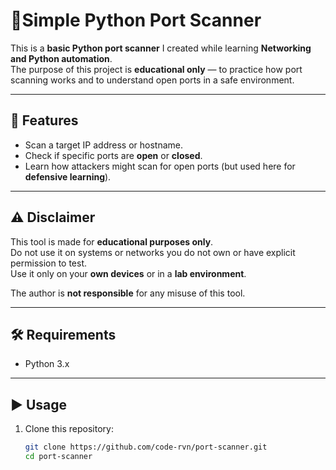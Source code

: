 # 🔎Simple Python Port Scanner

This is a **basic Python port scanner** I created while learning **Networking and Python automation**.  
The purpose of this project is **educational only** — to practice how port scanning works and to understand open ports in a safe environment.

---

## 🚀 Features
- Scan a target IP address or hostname.
- Check if specific ports are **open** or **closed**.
- Learn how attackers might scan for open ports (but used here for **defensive learning**).

---

## ⚠️ Disclaimer
This tool is made for **educational purposes only**.  
Do not use it on systems or networks you do not own or have explicit permission to test.  
Use it only on your **own devices** or in a **lab environment**.  

The author is **not responsible** for any misuse of this tool.

---

## 🛠 Requirements
- Python 3.x

---

## ▶️ Usage
1. Clone this repository:
   ```bash
   git clone https://github.com/code-rvn/port-scanner.git
   cd port-scanner
